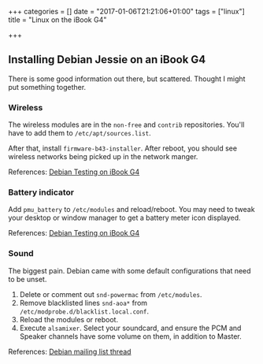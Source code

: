 +++
categories = []
date = "2017-01-06T21:21:06+01:00"
tags = ["linux"]
title = "Linux on the iBook G4"

+++

## Installing Debian Jessie on an iBook G4

There is some good information out there, but scattered.  Thought I
might put something together.

### Wireless

The wireless modules are in the `non-free` and `contrib`
repositories.  You'll have to add them to `/etc/apt/sources.list`.

After that, install `firmware-b43-installer`. After reboot, you
should see wireless networks being picked up in the network manger.

References:
[Debian Testing on iBook G4](http://powerpcliberation.blogspot.com.es/2015/04/debian-testing-for-my-ibook-g4.html)

### Battery indicator

Add `pmu_battery` to `/etc/modules` and reload/reboot.  You
may need to tweak your desktop or window manager to get a battery
meter icon displayed.

References:
[Debian Testing on iBook G4](http://powerpcliberation.blogspot.com.es/2015/04/debian-testing-for-my-ibook-g4.html)

### Sound

The biggest pain. Debian came with some default configurations that
need to be unset.

1. Delete or comment out `snd-powermac` from `/etc/modules`.
2. Remove blacklisted lines `snd-aoa*` from
   `/etc/modprobe.d/blacklist.local.conf`.
3. Reload the modules or reboot.
4. Execute `alsamixer`. Select your soundcard, and ensure the PCM
   and Speaker channels have some volume on them, in addition to
   Master.

References:
[Debian mailing list thread](https://lists.debian.org/debian-powerpc/2013/02/msg00007.html)
